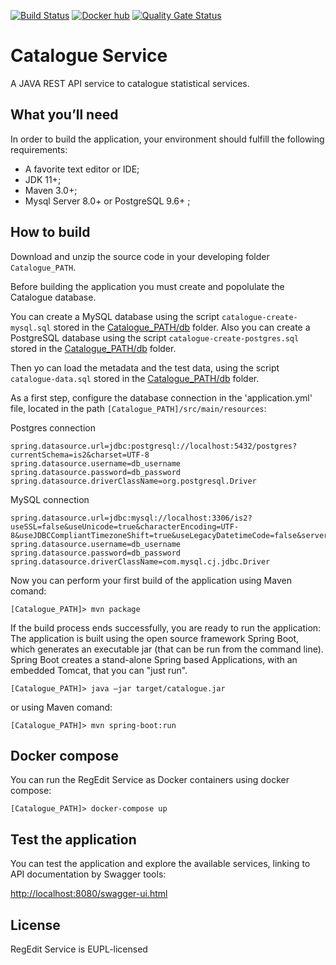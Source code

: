 [![Build Status](https://travis-ci.org/istat-methodology/catalogue-backend.svg?branch=main)](https://travis-ci.org/istat-methodology/catalogue-backend) 
[![Docker hub](https://img.shields.io/docker/cloud/automated/mecdcme/catalogue.svg?label=catalogue%20docker)](https://hub.docker.com/r/mecdcme/catalogue)
[![Quality Gate Status](https://sonarcloud.io/api/project_badges/measure?project=istat-methodology_catalogue-backend&metric=alert_status)](https://sonarcloud.io/dashboard?id=istat-methodology_catalogue-backend)
# Catalogue Service

A JAVA REST API service to catalogue statistical services.



## What you’ll need
In order to build the application, your environment should fulfill the following requirements:

* A favorite text editor or IDE;
* JDK 11+; 
* Maven 3.0+;
* Mysql Server 8.0+ or PostgreSQL 9.6+ ;  


## How to build
Download and unzip the source code in your developing folder `Catalogue_PATH`.

Before building the application you must create and popolulate the Catalogue database.

You can create a MySQL database using the script `catalogue-create-mysql.sql` stored in the [Catalogue_PATH/db](db/regedit-create-mysql.sql) folder.
Also you can create a PostgreSQL database using the script `catalogue-create-postgres.sql` stored in the [Catalogue_PATH/db](db/catalogue-create-postgres.sql) folder.

Then yo can load the metadata and the test data, using the script `catalogue-data.sql` stored in the [Catalogue_PATH/db](db/catalogue-data.sql) folder.

As a first step, configure the database connection in the 'application.yml' file, located in the path `[Catalogue_PATH]/src/main/resources`:

Postgres connection
```
spring.datasource.url=jdbc:postgresql://localhost:5432/postgres?currentSchema=is2&charset=UTF-8
spring.datasource.username=db_username
spring.datasource.password=db_password
spring.datasource.driverClassName=org.postgresql.Driver
```
MySQL connection
```
spring.datasource.url=jdbc:mysql://localhost:3306/is2?useSSL=false&useUnicode=true&characterEncoding=UTF-8&useJDBCCompliantTimezoneShift=true&useLegacyDatetimeCode=false&serverTimezone=UTC
spring.datasource.username=db_username
spring.datasource.password=db_password
spring.datasource.driverClassName=com.mysql.cj.jdbc.Driver
```

Now you can perform your first build of the application using Maven comand:
```
[Catalogue_PATH]> mvn package
```
If the build process ends successfully, you are ready to run the application:
The application is built using the open source framework Spring Boot, which generates an 
executable jar (that can be run from the command line). Spring Boot creates a stand-alone Spring 
based Applications, with an embedded Tomcat, that you can "just run".
```
[Catalogue_PATH]> java –jar target/catalogue.jar
```
or using Maven comand:
```
[Catalogue_PATH]> mvn spring-boot:run 
```
## Docker compose
You can run the RegEdit Service as Docker containers using docker compose: 
```
[Catalogue_PATH]> docker-compose up
```

## Test the application 
You can test the application and explore the available services, linking to API documentation  by Swagger tools:

[http://localhost:8080/swagger-ui.html](http://localhost:8080/swagger-ui.html) 


## License
RegEdit Service is EUPL-licensed

